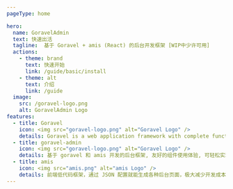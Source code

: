 ```yaml
---
pageType: home

hero:
  name: GoravelAdmin
  text: 快速出活
  tagline:  基于 Goravel + amis (React) 的后台开发框架 [WIP中少许可用]
  actions:
    - theme: brand
      text: 快速开始
      link: /guide/basic/install
    - theme: alt
      text: 介绍
      link: /guide
  image:
    src: /goravel-logo.png
    alt: GoravelAdmin Logo
features:
  - title: Goravel
    icon: <img src="goravel-logo.png" alt="Goravel Logo" />
    details: Goravel is a web application framework with complete functions and good scalability. As a starting scaffolding to help Gophers quickly build their own applications.
  - title: goravel-admin
    icon: <img src="goravel-logo.png" alt="Goravel Logo" />
    details: 基于 goravel 和 amis 开发的后台框架, 友好的组件使用体验, 可轻松实现复杂页面, 内置代码生成器, 让开发者快速搭建后台管理系统
  - title: amis
    icon: <img src="amis.png" alt="amis Logo" />
    details: 前端低代码框架，通过 JSON 配置就能生成各种后台页面，极大减少开发成本，甚至可以不需要了解前端。
---
```


